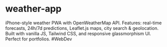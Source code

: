 # weather-app
iPhone-style weather PWA with OpenWeatherMap API. Features: real-time forecasts, 24h/7d predictions, Leaflet.js maps, city search &amp; geolocation. Built with vanilla JS, Tailwind CSS, and responsive glassmorphism UI. Perfect for portfolios. #WebDev
